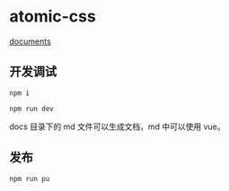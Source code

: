 # atomic-css

[documents](docs/README.md)

## 开发调试

```
npm i

npm run dev
```

docs 目录下的 md 文件可以生成文档，md 中可以使用 vue。


## 发布

```bash
npm run pu
```